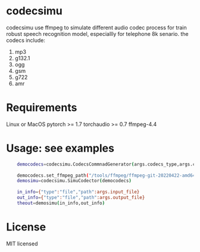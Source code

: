 # codecsimu
codecsimu use ffmpeg to simulate different audio codec process for train robust speech recognition model, especiallly for telephone 8k senario. 
the codecs include:
1. mp3
2. g132.1
3. ogg
4. gsm
5. g722
6. amr


# Requirements
Linux or MacOS
pytorch >= 1.7
torchaudio >= 0.7
ffmpeg-4.4


# Usage: see examples
```bash
    democodecs=codecsimu.CodecsCommnadGenerator(args.codecs_type,args.codecs_bitrates,args.out_samplerate,codec_sample_rate='8000')
    
    democodecs.set_ffmpeg_path("/tools/ffmpeg/ffmpeg-git-20220422-amd64-static/ffmpeg")
    demosimu=codecsimu.SimuCodector(democodecs)
     
    in_info={"type":"file","path":args.input_file}
    out_info={"type":"file","path":args.output_file}
    theout=demosimu(in_info,out_info)
```	

 

# License
MIT licensed
